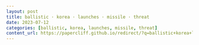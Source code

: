 ```yaml
---
layout: post
title: ballistic · korea · launches · missile · threat
date: 2023-07-12
categories: [ballistic, korea, launches, missile, threat]
content_url: https://papercliff.github.io/redirect/?q=ballistic+korea+launches+missile+threat&tbs=cdr:1,cd_min:7/11/2023,cd_max:7/13/2023
---
```

